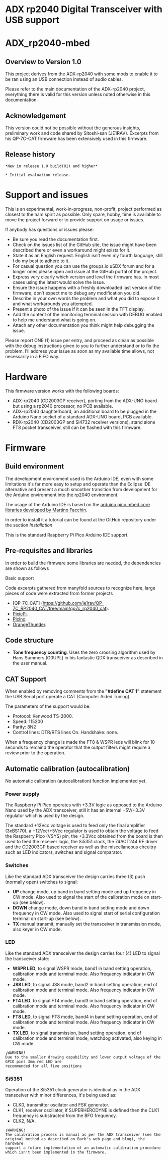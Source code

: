 # ADX rp2040 Digital Transceiver with USB support
# ADX_rp2040-mbed

## Overview to Version 1.0

This project derives from the ADX-rp2040 with some mods to enable it to be ran using an USB connection
instead of audio cables.

Please refer to the main documentation of the ADX-rp2040 project, everything there is valid for this 
version unless noted otherwise in this documentation.

## Acknowledgement

This version could not be possible without the generous insights, preliminary work and code shared by
Sitoshi-san (JE1RAV). Excerpts from his QP-7C-CAT firmware has been extensively used in this firmware.

## Release history

```
*New in release 1.0 build(01) and higher*

* Initial evaluation release.
```


# Support and issues

This is an experimental, work-in-progress, non-profit, project performed as closest to the ham spirit as possible. Only spare, hobby,
time is available to move the project forward or to provide support on usage or issues.

If anybody has questions or issues please:
 

* Be sure you read the documentation first.
* Check on the issues list of the GitHub site, the issue might have been described there or even a workaround might exists for it.
* State it as an  English request. English isn’t even my fourth language, still I do my best to adhere to it. 
* For casual question you can use the groups.io uSDX forum and for a longer ones please open and issue at the GitHub portal of the project. 
* Express very clearly which version and level the firmware has. In most cases using the latest would solve the issue.
* Ensure the issue happens with a freshly downloaded last version of the firmware, don’t expect me to debug any modification you did.
* Describe in your own words the problem and what you did to expose it and what workarounds you attempted.
* Present a photo of the issue if it can be seen in the TFT display.
* Add the content of the monitoring terminal session with DEBUG enabled to help me understand what is going on.
* Attach any other documentation you think might help debugging the issue.
 

Please report ONE (1) issue per entry, and proceed as clean as possible with the debug instructions given to you to further understand or to fix the problem. 
I’ll address your issue as soon as my available time allows, not necessarily in a FIFO way.


# Hardware

This firmware version works with the following boards:

*	ADX-rp2040 (CD2003GP receiver), porting from the ADX-UNO board but using a rp2040 processor, no PCB available.
*	ADX-rp2040 daughterboard, an additional board to be plugged in the Arduino Nano socket of a standard ADX-UNO board, PCB available.
*	RDX-rp2040 (CD2003GP and Si4732 receiver versions), stand alone FT8 pocket transceiver, still can be flashed with this firmware.


# Firmware
## Build environment

The development environment used is the Arduino IDE, even with some limitations it's far more easy to setup and operate
than the Eclipse IDE alternative and present a much smoother transition from development for the Arduino environment into
the rp2040 environment.

The usage of the Arduino IDE is based on the [arduino pico mbed core libraries developed by Martino Facchin](https://github.com/arduino/ArduinoCore-mbed).

In order to install it a tutorial can be found at the GitHub repository under the section *Installation*

This is the standard Raspberry Pi Pico Arduino IDE support.

## Pre-requisites and libraries

In order to build the firmware some libraries are needed, the dependencies are shown as follows

Basic support

Code excerpts gathered from manyfold sources to recognize here, large pieces of code were extracted from former projects

* [QP-7C_CAT] (https://github.com/je1rav/QP-7C_RP2040_CAT/tree/main/qp7c_rp2040_cat).
* [PixiePi](https://github.com/lu7did/PixiePi).
* [Pixino](https://github.com/lu7did/Pixino).
* [OrangeThunder](https://github.com/lu7did/OrangeThunder).

## Code structure

 
* **Tone frequency counting**.
Uses the zero crossing algorithm used by Hans Summers (G0UPL) in his fantastic QDX transceiver as described in the user manual.

## CAT Support

When enabled by removing comments from the **"#define CAT     1"** statement the USB Serial port operate a CAT (Computer Aided Tuning).

The parameters of the support would be:

*	Protocol: Kenwood TS-2000.
*	Speed: 115200
*	Parity: 8N2
*	Control lines: DTR/RTS lines On. Handshake: none.

When a frequency change is made the FT8 & WSPR leds will blink for 10 seconds to remaind the operator that
the output filters might require a review prior to the operation.

## Automatic calibration (autocalibration)

No automatic calibration (autocalibration) function implemented yet.


### Power supply

The Raspberry Pi Pico operates with +3.3V logic as opposed to the Arduino Nano used by the ADX transceiver, still it has an internal +5V/+3.3V regulator which
is used by the design. 

The standard +12Vcc voltage is used to feed only the final amplifier (3xBS170), a +12Vcc/+5Vcc regulator is used to obtain the voltage to feed the Raspberry
Pico (VSYS) pin, the +3.3Vcc obtained from the board is then used to feed the receiver logic, the Si5351 clock, the 74ACT244 RF driver and the CD2003GP based 
receiver as well as the miscellaneous circuitry such as LED indicators, switches and signal comparator.

### Switches
Like the standard ADX transceiver the design carries three (3) push (normally open) switches to signal:

* **UP** change mode, up band in band setting mode and up frequency in CW mode. Also used to signal the start of the calibration mode on start-up (see below).
* **DOWN** change mode, down band in band setting mode and down frequency in CW mode. Also used to signal start of serial configuration terminal on start-up (see below).
* **TX** manual transmit, manually set the transceiver in transmission mode, also keyer in CW mode.

### LED

Like the standard ADX transceiver the design carries four (4) LED to signal the transceiver state:

* **WSPR LED**, to signal WSPR mode, band1 in band setting operation, calibration mode and terminal mode. Also frequency indicator in CW mode.
* **JS8 LED**, to signal JS8 mode, band2 in band setting operation, end of calibration mode and terminal mode. Also frequency indicator in CW mode.
* **FT4 LED**, to signal FT4 mode, band3 in band setting operation, end of calibration mode and terminal mode. Also frequency indicator in CW mode.
* **FT8 LED**, to signal FT8 mode, band4 in band setting operation, end of calibration mode and terminal mode. Also frequency indicator in CW mode.
* **TX LED**, to signal transmission, band setting operation, end of calibration mode and terminal mode, watchdog activated, also keying in CW mode.
```
¡WARNING!
Due to the smaller drawing capability and lower output voltage of the GPIO pins 3mm red LED are
recommended for all five positions
```

### Si5351

Operation of the Si5351 clock generator is identical as in the ADX transceiver with minor differences, it's being used as:

* CLK0, transmitter oscilator and FSK generator.
* CLK1, receiver oscillator, if SUPERHERODYNE is defined then the CLK1 frequency is substracted from the BFO frequency.
* CLK2, N/A.

```
¡WARNING!
The calibration process is manual as per the ADX transceiver (see the original method as described on Barb's web page and blog), the hardware
support a future implementation of an automatic calibration procedure which isn't been implemented in the firmware.
```

